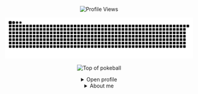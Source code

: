 <p align="center">
	<img src="https://komarev.com/ghpvc/?username=tu-usuario&style=plastic&color=blueviolet" alt="Profile Views"/>
</p>
<p align="center">
	<img src="https://github.com/7oSkaaa/7oSkaaa/blob/output/github-contribution-grid-snake.svg?" alt="Snake Game"/>
</p>

<div align="center">

![Top of pokeball](https://user-images.githubusercontent.com/44261381/209363264-ac854d3c-2cc2-44c4-928e-8a08d1013f46.png)

<details>
<summary>Open profile</summary>

<br>
<div align="center">
  <img height="200" src="https://avatars.githubusercontent.com/u/your-id" alt="Avatar" />
</div>

<div align="center">
  <a href="https://git.io/typing-svg">
    <img src="https://readme-typing-svg.demolab.com?font=Fira+Code&size=30&duration=3500&pause=300&color=6A0572&center=true&vCenter=true&width=500&lines=Hola%2C+soy+Full+Stack+Developer;Apasionado+por+el+desarrollo+web+y+marketing+digital;NestJS+%2F+Next.js+%2F+PostgreSQL;Buscando+oportunidades+freelance+internacionales" alt="Typing SVG" />
  </a>
</div>

</details>

<details>
<summary>About me</summary>

```ts
/**
 * Full Stack Developer.
 *
 * @location: Colombia 🇨🇴
 * @languages: Español, Inglés.
 * @stack: NestJS, Next.js, PostgreSQL, TypeScript.
 * @tools: Prisma, TailwindCSS, GSAP, Redis, Stripe, PayU.
 * @projects: Andean Bear Digital, Beandor eCommerce, MindMap.
 * @interests: Desarrollo web, SEO/SEM, bienestar emocional, IA aplicada.
 * @freelance: Disponible para proyectos internacionales.
 * @formación: Full Stack Developer @ Soy Henry, cursos de C# y React Native en Platzi.
 * @colaboración: Abierto a colaborar y crecer en equipo 🚀
 */


</details> <details> <summary>Tech Stack</summary> <p align="center"> <!-- Lenguajes --> <kbd> <kbd>Languages</kbd><br><br> <img width="30px" src="https://cdn.jsdelivr.net/gh/devicons/devicon/icons/typescript/typescript-original.svg" title="TypeScript"/> <img width="30px" src="https://cdn.jsdelivr.net/gh/devicons/devicon/icons/javascript/javascript-original.svg" title="JavaScript"/> <img width="30px" src="https://cdn.jsdelivr.net/gh/devicons/devicon/icons/csharp/csharp-original.svg" title="C#"/> </kbd> <!-- Frontend --> <kbd> <kbd>Frontend</kbd><br><br> <img width="30px" src="https://cdn.jsdelivr.net/gh/devicons/devicon/icons/react/react-original.svg" title="React"/> <img width="30px" src="https://cdn.jsdelivr.net/gh/devicons/devicon/icons/nextjs/nextjs-original.svg" title="Next.js"/> <img width="30px" src="https://cdn.jsdelivr.net/gh/devicons/devicon/icons/html5/html5-original.svg" title="HTML5"/> <img width="30px" src="https://cdn.jsdelivr.net/gh/devicons/devicon/icons/css3/css3-original.svg" title="CSS3"/> <img width="30px" src="https://cdn.jsdelivr.net/gh/devicons/devicon/icons/tailwindcss/tailwindcss-plain.svg" title="Tailwind"/> </kbd> <!-- Backend --> <kbd> <kbd>Backend</kbd><br><br> <img width="30px" src="https://cdn.jsdelivr.net/gh/devicons/devicon/icons/nestjs/nestjs-plain.svg" title="NestJS"/> <img width="30px" src="https://cdn.jsdelivr.net/gh/devicons/devicon/icons/express/express-original.svg" title="Express"/> <img width="30px" src="https://cdn.jsdelivr.net/gh/devicons/devicon/icons/nodejs/nodejs-original.svg" title="NodeJS"/> </kbd> <!-- Database --> <kbd> <kbd>Database</kbd><br><br> <img width="30px" src="https://cdn.jsdelivr.net/gh/devicons/devicon/icons/postgresql/postgresql-original.svg" title="PostgreSQL"/> <img width="30px" src="https://cdn.jsdelivr.net/gh/devicons/devicon/icons/redis/redis-original.svg" title="Redis"/> </kbd> <!-- DevOps / Tools --> <kbd> <kbd>Tools</kbd><br><br> <img width="30px" src="https://cdn.jsdelivr.net/gh/devicons/devicon/icons/docker/docker-original.svg" title="Docker"/> <img width="30px" src="https://cdn.jsdelivr.net/gh/devicons/devicon/icons/git/git-original.svg" title="Git"/> <img width="30px" src="https://cdn.jsdelivr.net/gh/devicons/devicon/icons/github/github-original.svg" title="GitHub"/> </kbd> </p> </details>


